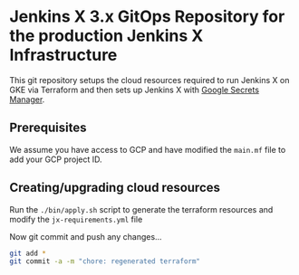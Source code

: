 # Jenkins X 3.x GitOps Repository for the production Jenkins X Infrastructure

This git repository setups the cloud resources required to run Jenkins X on GKE via Terraform and then sets up Jenkins X with [Google Secrets Manager](https://cloud.google.com/secret-manager).

## Prerequisites

We assume you have access to GCP and have modified the `main.mf` file to add your GCP project ID.

## Creating/upgrading cloud resources

Run the `./bin/apply.sh` script to generate the terraform resources and modify the `jx-requirements.yml` file

Now git commit and push any changes...


```bash 
git add *
git commit -a -m "chore: regenerated terraform"
```

